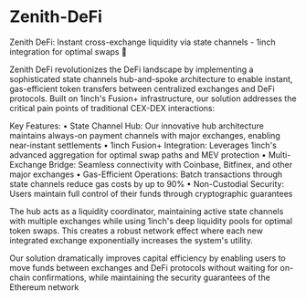 # Zenith-DeFi
Zenith DeFi: Instant cross-exchange liquidity via state channels - 1inch integration for optimal swaps 🚀


Zenith DeFi revolutionizes the DeFi landscape by implementing a sophisticated state channels hub-and-spoke architecture to enable instant, gas-efficient token transfers between centralized exchanges and DeFi protocols. Built on 1inch's Fusion+ infrastructure, our solution addresses the critical pain points of traditional CEX-DEX interactions:

Key Features:
• State Channel Hub: Our innovative hub architecture maintains always-on payment channels with major exchanges, enabling near-instant settlements
• 1inch Fusion+ Integration: Leverages 1inch's advanced aggregation for optimal swap paths and MEV protection
• Multi-Exchange Bridge: Seamless connectivity with Coinbase, Bitfinex, and other major exchanges
• Gas-Efficient Operations: Batch transactions through state channels reduce gas costs by up to 90%
• Non-Custodial Security: Users maintain full control of their funds through cryptographic guarantees

The hub acts as a liquidity coordinator, maintaining active state channels with multiple exchanges while using 1inch's deep liquidity pools for optimal token swaps. This creates a robust network effect where each new integrated exchange exponentially increases the system's utility.

Our solution dramatically improves capital efficiency by enabling users to move funds between exchanges and DeFi protocols without waiting for on-chain confirmations, while maintaining the security guarantees of the Ethereum network
